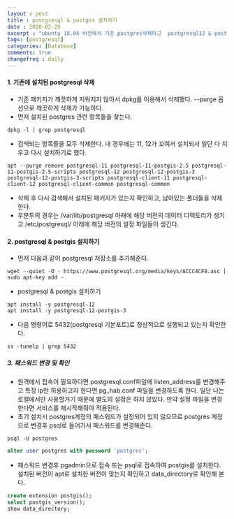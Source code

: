 ```yaml
---
layout : post
title : postgresql & postgis 설치하기
date : 2020-02-29
excerpt : "ubuntu 18.04 버전에서 기존 postgres삭제하고  postgresql12 & postgis3.0설치하기"
tags: [postgresql]
categories: [Database]
comments: true
changefreq : daily
---
```


#### 1. 기존에 설치된 postgresql 삭제 
- 기존 패키지가 깨끗하게 지워지지 않아서 dpkg를 이용해서 삭제했다. --purge 옵션으로 깨끗하게 삭제가 가능하다. 
- 먼저 설치된 postgres 관련 항목들을 찾는다. 
~~~shell
dpkg -l | grep postgresql
~~~
- 검색되는 항목들을 모두 삭제한다. 내 경우에는 11, 12가 꼬여서 설치되서 일단 다 지우고 다시 설치하기로 했다. 
~~~shell
apt --purge remove postgresql-11 postgresql-11-postgis-2.5 postgresql-11-postgis-2.5-scripts postgresql-12 postgresql-12-postgis-3 postgresql-12-postgis-3-scripts postgresql-client-11 postgresql-client-12 postgresql-client-common postgresql-common
~~~
- 삭제 후 다시 검색해서 설치된 패키지가 있는지 확인하고, 남아있는 폴더들을 삭제한다. 
- 우분투의 경우는 /var/lib/postgresql 아래에 해당 버전의 데이터 디렉토리가 생기고 /etc/postgresql/ 아래에 해당 버전의 설정 파일들이 생긴다. 

#### 2. postgresql & postgis 설치하기 
- 먼저 다음과 같이 postgresql 저장소를 추가해준다. 
~~~ shell
wget --quiet -O - https://www.postgresql.org/media/keys/ACCC4CF8.asc | sudo apt-key add -
~~~
- postgresql & postgis 설치하기 
~~~shell
apt install -y postgresql-12 
apt install -y postgresql-12-postgis-3
~~~
- 다음 명령어로 5432(postgresql 기본포트)로 정상적으로 실행되고 있는지 확인한다.
~~~shell
ss -tunelp | grep 5432
~~~

##### 3. 패스워드 변경 및 확인 
- 원격에서 접속이 필요하다면 postgresql.conf파일에 listen_address를 변경해주고 특정 ip만 허용하고자 한다면 pg_hab.conf 파일을 변경하도록 한다. 일단 나는 로컬에서만 사용할거기 때문에 별도의 설정은 하지 않았다. 만약 설정 파일을 변경한다면 서비스를 재시작해줘야 적용된다. 
- 초기 설치시 postgres계정의 패스워드가 설정되어 있지 않으므로 postgres 계정으로 변경후 psql로 들어가서 패스워드를 변경해준다. 
~~~shell
psql -U postgres
~~~
~~~sql
alter user postgres with password 'postgres';
~~~
- 패스워드 변경후 pgadmin으로 접속 또는 psql로 접속하여 postgis를 설치한다. 설치된 버전이 apt로 설치한 버전이 맞는지 확인하고 data_directory로 확인해 본다.
~~~sql
create extension postgis();
select postgis_version();
show data_directory;
~~~
